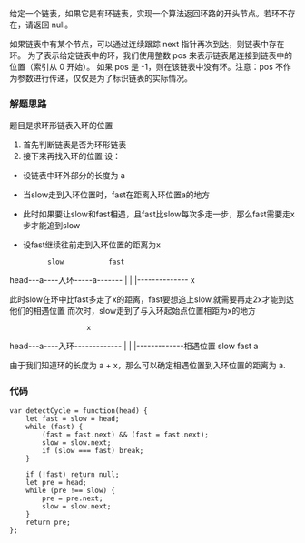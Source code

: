 给定一个链表，如果它是有环链表，实现一个算法返回环路的开头节点。若环不存在，请返回 null。

如果链表中有某个节点，可以通过连续跟踪 next 指针再次到达，则链表中存在环。 为了表示给定链表中的环，我们使用整数 pos 来表示链表尾连接到链表中的位置（索引从 0 开始）。 如果 pos 是 -1，则在该链表中没有环。注意：pos 不作为参数进行传递，仅仅是为了标识链表的实际情况。

### 解题思路
题目是求环形链表入环的位置
1. 首先判断链表是否为环形链表
2. 接下来再找入环的位置
设：
- 设链表中环外部分的长度为 a
- 当slow走到入环位置时，fast在距离入环位置a的地方
- 此时如果要让slow和fast相遇，且fast比slow每次多走一步，那么fast需要走x步才能追到slow
- 设fast继续往前走到入环位置的距离为x
             
            slow           fast
head---a----入环-----a-------
             |             |
             |--------------
                x

此时slow在环中比fast多走了x的距离，fast要想追上slow,就需要再走2x才能到达他们的相遇位置
而次时，slow走到了与入环起始点位置相距为x的地方

                       x
head---a----入环-------------
             |             |
             |-------------相遇位置 slow fast
                a

由于我们知道环的长度为 a + x，那么可以确定相遇位置到入环位置的距离为 a.

### 代码
```
var detectCycle = function(head) {
    let fast = slow = head;
    while (fast) {
        (fast = fast.next) && (fast = fast.next);
        slow = slow.next;
        if (slow === fast) break;
    }

    if (!fast) return null;
    let pre = head;
    while (pre !== slow) {
        pre = pre.next;
        slow = slow.next;
    }
    return pre;
};
```
